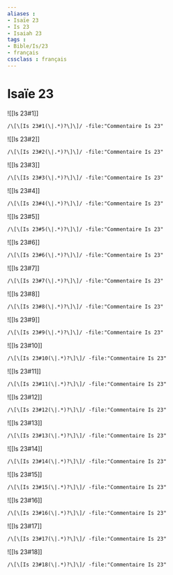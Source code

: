 ```yaml
---
aliases : 
- Isaïe 23
- Is 23
- Isaiah 23
tags : 
- Bible/Is/23
- français
cssclass : français
---
```


# Isaïe 23

![[Is 23#1]]

```query
/\[\[Is 23#1(\|.*)?\]\]/ -file:"Commentaire Is 23"
```

![[Is 23#2]]

```query
/\[\[Is 23#2(\|.*)?\]\]/ -file:"Commentaire Is 23"
```

![[Is 23#3]]

```query
/\[\[Is 23#3(\|.*)?\]\]/ -file:"Commentaire Is 23"
```

![[Is 23#4]]

```query
/\[\[Is 23#4(\|.*)?\]\]/ -file:"Commentaire Is 23"
```

![[Is 23#5]]

```query
/\[\[Is 23#5(\|.*)?\]\]/ -file:"Commentaire Is 23"
```

![[Is 23#6]]

```query
/\[\[Is 23#6(\|.*)?\]\]/ -file:"Commentaire Is 23"
```

![[Is 23#7]]

```query
/\[\[Is 23#7(\|.*)?\]\]/ -file:"Commentaire Is 23"
```

![[Is 23#8]]

```query
/\[\[Is 23#8(\|.*)?\]\]/ -file:"Commentaire Is 23"
```

![[Is 23#9]]

```query
/\[\[Is 23#9(\|.*)?\]\]/ -file:"Commentaire Is 23"
```

![[Is 23#10]]

```query
/\[\[Is 23#10(\|.*)?\]\]/ -file:"Commentaire Is 23"
```

![[Is 23#11]]

```query
/\[\[Is 23#11(\|.*)?\]\]/ -file:"Commentaire Is 23"
```

![[Is 23#12]]

```query
/\[\[Is 23#12(\|.*)?\]\]/ -file:"Commentaire Is 23"
```

![[Is 23#13]]

```query
/\[\[Is 23#13(\|.*)?\]\]/ -file:"Commentaire Is 23"
```

![[Is 23#14]]

```query
/\[\[Is 23#14(\|.*)?\]\]/ -file:"Commentaire Is 23"
```

![[Is 23#15]]

```query
/\[\[Is 23#15(\|.*)?\]\]/ -file:"Commentaire Is 23"
```

![[Is 23#16]]

```query
/\[\[Is 23#16(\|.*)?\]\]/ -file:"Commentaire Is 23"
```

![[Is 23#17]]

```query
/\[\[Is 23#17(\|.*)?\]\]/ -file:"Commentaire Is 23"
```

![[Is 23#18]]

```query
/\[\[Is 23#18(\|.*)?\]\]/ -file:"Commentaire Is 23"
```

